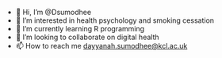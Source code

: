 - 👋 Hi, I’m @Dsumodhee
- 👀 I’m interested in health psychology and smoking cessation
- 🌱 I’m currently learning R programming
- 💞️ I’m looking to collaborate on digital health
- 📫 How to reach me dayyanah.sumodhee@kcl.ac.uk

<!---
Dsumodhee/Dsumodhee is a ✨ special ✨ repository because its `README.md` (this file) appears on your GitHub profile.
You can click the Preview link to take a look at your changes.
--->

